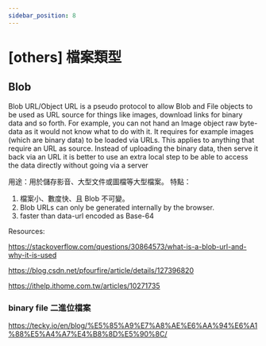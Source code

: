 ```yaml
---
sidebar_position: 8
---
```


# [others] 檔案類型

## Blob

Blob URL/Object URL is a pseudo protocol to allow Blob and File objects to be used as URL source for things like images, download links for binary data and so forth. For example, you can not hand an Image object raw byte-data as it would not know what to do with it. It requires for example images (which are binary data) to be loaded via URLs. This applies to anything that require an URL as source. Instead of uploading the binary data, then serve it back via an URL it is better to use an extra local step to be able to access the data directly without going via a server

用途：用於儲存影音、大型文件或圖檔等大型檔案。
特點：

1. 檔案小、數度快、且 Blob 不可變。
2. Blob URLs can only be generated internally by the browser.
3. faster than data-url encoded as Base-64

Resources:

https://stackoverflow.com/questions/30864573/what-is-a-blob-url-and-why-it-is-used

https://blog.csdn.net/pfourfire/article/details/127396820

https://ithelp.ithome.com.tw/articles/10271735

### binary file 二進位檔案

https://tecky.io/en/blog/%E5%85%A9%E7%A8%AE%E6%AA%94%E6%A1%88%E5%A4%A7%E4%B8%8D%E5%90%8C/
